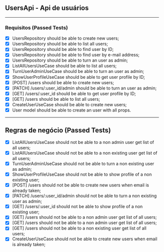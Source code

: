 ## UsersApi - Api de usuários

---

### Requisitos (Passed Tests)

- [x] UsersRepository should be able to create new users;
- [x] UsersRepository should be able to list all users;
- [x] UsersRepository should be able to find user by ID;
- [x] UsersRepository should be able to find user by e-mail address;
- [x] UsersRepository should be able to turn an user as admin;
- [x] ListAllUsersUseCase should be able to list all users;
- [x] TurnUserAdminUseCase should be able to turn an user as admin;
- [x] ShowUserProfileUseCase should be able to get user profile by ID;
- [x] [POST] /users should be able to create new users;
- [x] [PATCH] /users/:user_id/admin should be able to turn an user as admin;
- [x] [GET] /users/:user_id should be able to get user profile by ID;
- [x] [GET] /users should be able to list all users;
- [x] CreateUserUseCase should be able to create new users;
- [x] User model should be able to create an user with all props.

---

## Regras de negócio (Passed Tests)

- [x] ListAllUsersUseCase should not be able to a non admin user get list of all users;
- [x] ListAllUsersUseCase should not be able to a non existing user get list of all users;
- [x] TurnUserAdminUseCase should not be able to turn a non existing user as admin;
- [x] ShowUserProfileUseCase should not be able to show profile of a non existing user;
- [x] [POST] /users should not be able to create new users when email is already taken;
- [x] [PATCH] /users/:user_id/admin should not be able to turn a non existing user as admin;
- [x] [GET] /users/:user_id should not be able to show profile of a non existing user;
- [x] [GET] /users should not be able to a non admin user get list of all users;
- [x] [GET] /users should not be able to a non admin user get list of all users;
- [x] [GET] /users should not be able to a non existing user get list of all users;
- [x] CreateUserUseCase should not be able to create new users when email is already taken;